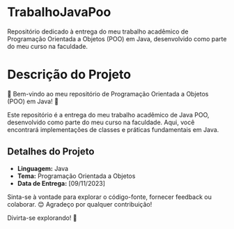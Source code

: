 # TrabalhoJavaPoo
Repositório dedicado à entrega do meu trabalho acadêmico de Programação Orientada a Objetos (POO) em Java, desenvolvido como parte do meu curso na faculdade. 
# Descrição do Projeto

🚀 Bem-vindo ao meu repositório de Programação Orientada a Objetos (POO) em Java! 🎉

Este repositório é a entrega do meu trabalho acadêmico de Java POO, desenvolvido como parte do meu curso na faculdade. Aqui, você encontrará implementações de classes e práticas fundamentais em Java.

## Detalhes do Projeto

- **Linguagem:** Java
- **Tema:** Programação Orientada a Objetos
- **Data de Entrega:** [09/11/2023]

Sinta-se à vontade para explorar o código-fonte, fornecer feedback ou colaborar. 😊 Agradeço por qualquer contribuição!

Divirta-se explorando! 🚀
